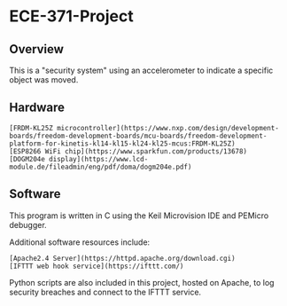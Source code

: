 # ECE-371-Project

## Overview

This is a "security system" using an accelerometer to indicate a specific object was moved.

## Hardware

    [FRDM-KL25Z microcontroller](https://www.nxp.com/design/development-boards/freedom-development-boards/mcu-boards/freedom-development-platform-for-kinetis-kl14-kl15-kl24-kl25-mcus:FRDM-KL25Z)
    [ESP8266 WiFi chip](https://www.sparkfun.com/products/13678)
    [DOGM204e display](https://www.lcd-module.de/fileadmin/eng/pdf/doma/dogm204e.pdf)

## Software

This program is written in C using the Keil Microvision IDE and PEMicro debugger.

Additional software resources include:

    [Apache2.4 Server](https://httpd.apache.org/download.cgi)
    [IFTTT web hook service](https://ifttt.com/)

Python scripts are also included in this project, hosted on Apache, to log security breaches and connect to the IFTTT service.
